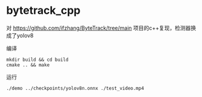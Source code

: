 # bytetrack_cpp

对 https://github.com/ifzhang/ByteTrack/tree/main 项目的c++复现，检测器换成了yolov8

编译

```shell
mkdir build && cd build
cmake .. && make
```

运行

```shell
./demo ../checkpoints/yolov8n.onnx ./test_video.mp4
```
